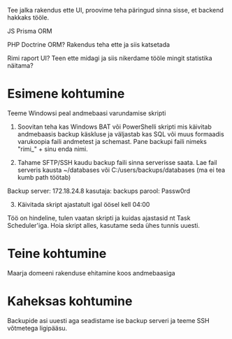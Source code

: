 Tee jalka rakendus ette UI, proovime teha päringud sinna sisse, et backend hakkaks tööle.

JS Prisma ORM

PHP Doctrine ORM? Rakendus teha ette ja siis katsetada

Rimi raport UI? Teen ette midagi ja siis nikerdame tööle mingit statistika näitama?

# Esimene kohtumine

Teeme Windowsi peal andmebaasi varundamise skripti

1. Soovitan teha kas Windows BAT või PowerShelli skripti mis käivitab andmebaasis backup käskluse ja väljastab kas SQL või muus formaadis varukoopia faili andmetest ja schemast.
Pane backupi faili nimeks "rimi_" + sinu enda nimi.

2. Tahame SFTP/SSH kaudu backup faili sinna serverisse saata. Lae fail serveris kausta ~/databases või C:/users/backups/databases (ma ei tea kumb path töötab)

Backup server: 172.18.24.8
kasutaja: backups
parool: Passw0rd

3. Käivitada skript ajastatult igal öösel kell 04:00

Töö on hindeline, tulen vaatan skripti ja kuidas ajastasid nt Task Scheduler'iga.
Hoia skript alles, kasutame seda ühes tunnis uuesti.

# Teine kohtumine

Maarja domeeni rakenduse ehitamine koos andmebaasiga

# Kaheksas kohtumine

Backupide asi uuesti aga seadistame ise backup serveri ja teeme SSH võtmetega ligipääsu.
